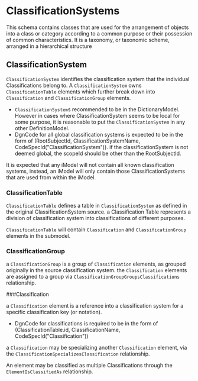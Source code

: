 ﻿---
noEditThisPage: true
remarksTarget: ClassificationSystems.ecschema.md
---

# ClassificationSystems

This schema contains classes that are used for the arrangement of objects into a class or category according to a common purpose or their possession of common characteristics. It is a taxonomy, or taxonomic scheme, arranged in a hierarchical structure


## ClassificationSystem

`ClassificationSystem` identifies the classification system that the individual Classifications belong to.
A `ClassificationSystem` owns `ClassificationTable` elements which further break down into `Classification` and `ClassificationGroup` elements.

 - `ClassificationSystem`s recommended to be in the DictionaryModel. However in cases where ClassificationSystem seems to be local for some purpose, it is reasonable to put the `ClassificationSystem` in any other DefinitionModel.
 - DgnCode for all global classification systems is expected to be in the form of (RootSubjectId, ClassificationSystemName, CodeSpecId("ClassificationSystem")). if the classificationSystem is not deemed global, the scopeId should be other than the RootSubjectId.


It is expected that any iModel will not contain all known classification systems, instead, an iModel will only contain those ClassificationSystems that are used from within the iModel.

### ClassificationTable

`ClassificationTable` defines a table in `ClassificationSystem` as defined in the original ClassificationSystem source. a Classification Table represents a division of classification system into classifications of different purposes.

`ClassificationTable` will contain `Classification` and `ClassificationGroup` elements in the submodel.

### ClassificationGroup

a `ClassificationGroup` is a group of `Classification` elements, as grouped originally in the source classification system. the `Classification` elements are assigned to a group via `ClassificationGroupGroupsClassifications` relationship.

###Classification

a `Classification` element is a reference into a classification system for a specific classification key (or notation).

- DgnCode for classifications is required to be in the form of (ClassificationTable.id, ClassificationName, CodeSpecId("Classification"))

a `Classification` may be specializing another `Classification` element, via the `ClassificationSpecializesClassification` relationship.

An element may be classified as multiple Classifications through the `ElementIsClassifiedAs` relationship.
